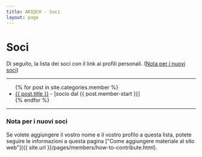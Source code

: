 ```yaml
---
title: ARI@CH - Soci
layout: page
---
```


# Soci

Di seguito, la lista dei soci con il link ai profili personali. ([Nota per i nuovi soci](#nota-per-i-nuovi-soci))


---

<ul class="posts">
  {% for post in site.categories.member %}
    <li> <a href="{{ site.baseurl }}{{ post.url }}">{{ post.title }}</a> - [socio dal <span>{{ post.member-start }}</span>] </li>
  {% endfor %}
</ul>

---

### Nota per i nuovi soci

Se volete aggiungere il vostro nome e il vostro profilo a questa lista, potete seguire le informazioni a questa pagina ["Come aggiungere materiale al sito web"]({{ site.url }}/pages/members/how-to-contribute.html).
